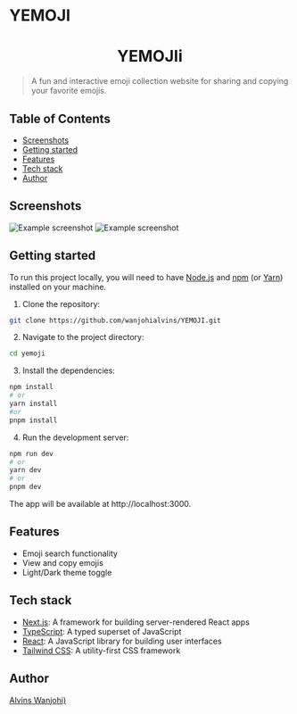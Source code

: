 # YEMOJI
<div align="center">
  <h1>YEMOJIi</h1>
</div>

> A fun and interactive emoji collection website for sharing and copying your favorite emojis.

## Table of Contents

- [Screenshots](#screenshots)
- [Getting started](#getting-started)
- [Features](#features)
- [Tech stack](#tech-stack)
- [Author](#author)

## Screenshots

![Example screenshot](/public/assets/example-1.png)
![Example screenshot](/public/assets/example-2.png)

## Getting started

To run this project locally, you will need to have [Node.js](https://nodejs.org/en/) and [npm](https://www.npmjs.com/) (or [Yarn](https://yarnpkg.com/)) installed on your machine.

1. Clone the repository:

```bash
git clone https://github.com/wanjohialvins/YEMOJI.git
```

2. Navigate to the project directory:

```bash
cd yemoji
```

3. Install the dependencies:

```bash
npm install
# or
yarn install
#or
pnpm install
```

4. Run the development server:

```bash
npm run dev
# or
yarn dev
# or
pnpm dev
```

The app will be available at http://localhost:3000.

## Features

- Emoji search functionality
- View and copy emojis
- Light/Dark theme toggle

## Tech stack

- [Next.js](https://nextjs.org/): A framework for building server-rendered React apps
- [TypeScript](https://www.typescriptlang.org/): A typed superset of JavaScript
- [React](https://reactjs.org/): A JavaScript library for building user interfaces
- [Tailwind CSS](https://tailwindcss.com/): A utility-first CSS framework

## Author

[Alvins Wanjohi)](https://www.instagram.com/eragondevs/)
